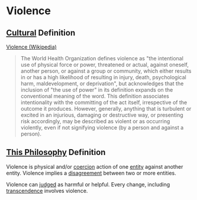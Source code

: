 # Violence

## [Cultural](./culture.md) Definition

<a href="http://en.wikipedia.org/wiki/Violence" target="_blank">Violence (Wikipedia)</a>

> The World Health Organization defines violence as "the intentional use of physical force or power, threatened or actual, against oneself, another person, or against a group or community, which either results in or has a high likelihood of resulting in injury, death, psychological harm, maldevelopment, or deprivation", but acknowledges that the inclusion of "the use of power" in its definition expands on the conventional meaning of the word. This definition associates intentionality with the committing of the act itself, irrespective of the outcome it produces. However, generally, anything that is turbulent or excited in an injurious, damaging or destructive way, or presenting risk accordingly, may be described as violent or as occurring violently, even if not signifying violence (by a person and against a person).

## [This Philosophy](./this-philosophy.md) Definition

Violence is physical and/or [coercion](./coercion.md) action of one [entity](./entity.md) against another entity. Violence implies a [disagreement](./disagree.md) between two or more entities.

Violence can [judged](./judgement.md) as harmful or helpful. Every change, including [transcendence](./transcendence.md) involves violence.

